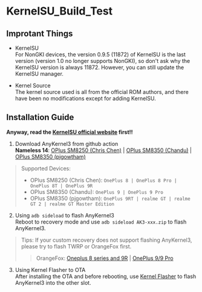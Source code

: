 # KernelSU_Build_Test  

## Improtant Things
- KernelSU  
For NonGKI devices, the version 0.9.5 (11872) of KernelSU is the last version (version 1.0 no longer supports NonGKI), so don't ask why the KernelSU version is always 11872. However, you can still update the KernelSU manager.

- Kernel Source  
The kernel source used is all from the official ROM authors, and there have been no modifications except for adding KernelSU.

## Installation Guide  

**Anyway, read the [KernelSU official website](https://kernelsu.org/guide/installation.html) first!!**  

1. Download AnyKernel3 from github action  
**Nameless 14**: [OPlus SM8250 (Chris Chen)](https://github.com/AzusaHana/KernelSU_Build_Test/actions/workflows/Nameless-OPlus-SM8250-Kernel.yml) | [OPlus SM8350 (Chandu)](https://github.com/AzusaHana/KernelSU_Build_Test/actions/workflows/Nameless-OPlus-SM8350(Chandu)-Kernel.yml) | [OPlus SM8350 (pjgowtham)](https://github.com/AzusaHana/KernelSU_Build_Test/actions/workflows/Nameless-OPlus-SM8350(pjgowtham)-Kernel.yml)  
> Supported Devices:  
> - OPlus SM8250 (Chris Chen): ```OnePlus 8 | OnePlus 8 Pro | OnePlus 8T | OnePlus 9R```   
> - OPlus SM8350 (Chandu): ```OnePlus 9 | OnePlus 9 Pro```   
> - OPlus SM8350 (pjgowtham): ```OnePlus 9RT | realme GT | realme GT 2 | realme GT Master Edition```  

2. Using ```adb sideload``` to flash AnyKernel3  
Reboot to recovery mode and use ```adb sideload AK3-xxx.zip``` to flash AnyKernel3.
> Tips: If your custom recovery does not support flashing AnyKernel3, please try to flash TWRP or OrangeFox first.
>> OrangeFox: [Oneplus 8 series and 9R](https://xdaforums.com/t/recovery-unofficial-orangefox-recovery-project-oneplus-8-8t-8-pro-9r-22-may-2024.4515657) | [OnePlus 9/9 Pro](https://xdaforums.com/t/recovery-unofficial-a12-a14-orangefox-recovery-project-oneplus-9-9-pro-28-05-2024.4601751)  

3. Using Kernel Flasher to OTA  
After installing the OTA and before rebooting, use [Kernel Flasher](https://github.com/tiann/KernelFlasher) to flash AnyKernel3 into the other slot.
